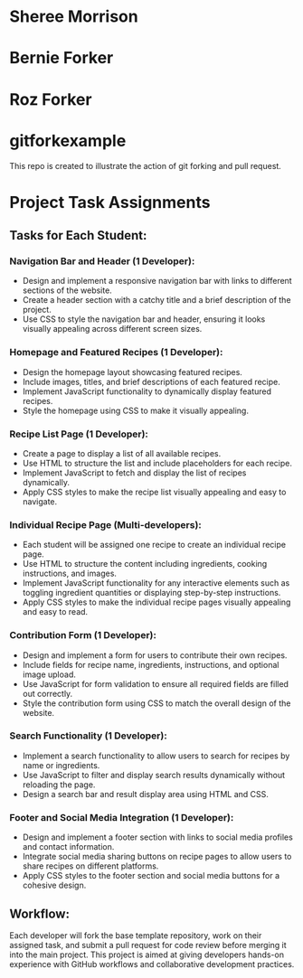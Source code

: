 # Sheree Morrison




# Bernie Forker
# Roz Forker

# gitforkexample
This repo is created to illustrate the action of git forking and pull request.

# Project Task Assignments

## Tasks for Each Student:

### Navigation Bar and Header (1 Developer):
- Design and implement a responsive navigation bar with links to different sections of the website.
- Create a header section with a catchy title and a brief description of the project.
- Use CSS to style the navigation bar and header, ensuring it looks visually appealing across different screen sizes.

### Homepage and Featured Recipes (1 Developer):
- Design the homepage layout showcasing featured recipes.
- Include images, titles, and brief descriptions of each featured recipe.
- Implement JavaScript functionality to dynamically display featured recipes.
- Style the homepage using CSS to make it visually appealing.

### Recipe List Page (1 Developer):
- Create a page to display a list of all available recipes.
- Use HTML to structure the list and include placeholders for each recipe.
- Implement JavaScript to fetch and display the list of recipes dynamically.
- Apply CSS styles to make the recipe list visually appealing and easy to navigate.

### Individual Recipe Page (Multi-developers):
- Each student will be assigned one recipe to create an individual recipe page.
- Use HTML to structure the content including ingredients, cooking instructions, and images.
- Implement JavaScript functionality for any interactive elements such as toggling ingredient quantities or displaying step-by-step instructions.
- Apply CSS styles to make the individual recipe pages visually appealing and easy to read.

### Contribution Form (1 Developer):
- Design and implement a form for users to contribute their own recipes.
- Include fields for recipe name, ingredients, instructions, and optional image upload.
- Use JavaScript for form validation to ensure all required fields are filled out correctly.
- Style the contribution form using CSS to match the overall design of the website.

### Search Functionality (1 Developer):
- Implement a search functionality to allow users to search for recipes by name or ingredients.
- Use JavaScript to filter and display search results dynamically without reloading the page.
- Design a search bar and result display area using HTML and CSS.

### Footer and Social Media Integration (1 Developer):
- Design and implement a footer section with links to social media profiles and contact information.
- Integrate social media sharing buttons on recipe pages to allow users to share recipes on different platforms.
- Apply CSS styles to the footer section and social media buttons for a cohesive design.

## Workflow:
Each developer will fork the base template repository, work on their assigned task, and submit a pull request for code review before merging it into the main project. This project is aimed at giving developers hands-on experience with GitHub workflows and collaborative development practices.
